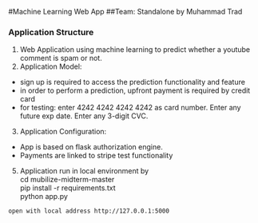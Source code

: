 #Machine Learning Web App
##Team: Standalone by Muhammad Trad

### Application Structure
1. Web Application using machine learning to predict whether a youtube comment is spam or not.
2. Application Model: 
- sign up is required to access the prediction functionality and feature
- in order to perform a prediction, upfront payment is required by credit card
- for testing: enter 4242 4242 4242 4242 as card number. Enter any future exp date. Enter any 3-digit CVC. 
3. Application Configuration:
- App is based on flask authorization engine. 
- Payments are linked to stripe test functionality
5. Application run in local environment by  
cd mubilize-midterm-master  
pip install -r requirements.txt  
python app.py  
```
open with local address http://127.0.0.1:5000
